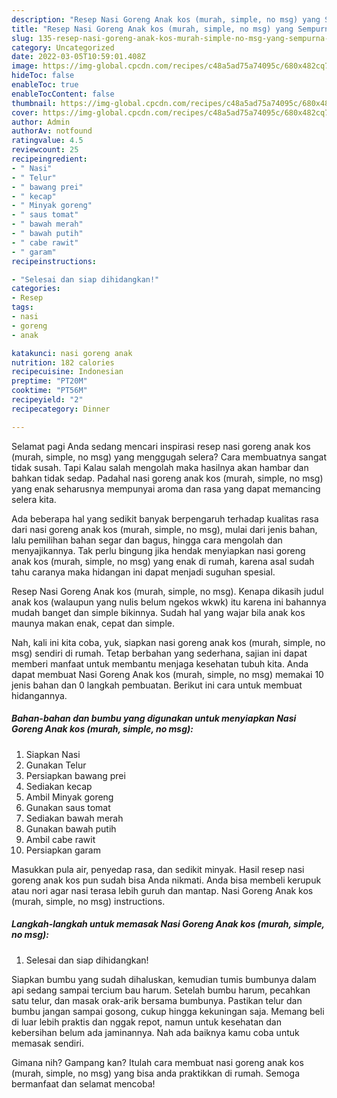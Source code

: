 ```yaml
---
description: "Resep Nasi Goreng Anak kos (murah, simple, no msg) yang Sempurna , Lezat"
title: "Resep Nasi Goreng Anak kos (murah, simple, no msg) yang Sempurna , Lezat"
slug: 135-resep-nasi-goreng-anak-kos-murah-simple-no-msg-yang-sempurna-lezat
category: Uncategorized
date: 2022-03-05T10:59:01.408Z
image: https://img-global.cpcdn.com/recipes/c48a5ad75a74095c/680x482cq70/nasi-goreng-anak-kos-murah-simple-no-msg-foto-resep-utama.jpg
hideToc: false
enableToc: true
enableTocContent: false
thumbnail: https://img-global.cpcdn.com/recipes/c48a5ad75a74095c/680x482cq70/nasi-goreng-anak-kos-murah-simple-no-msg-foto-resep-utama.jpg
cover: https://img-global.cpcdn.com/recipes/c48a5ad75a74095c/680x482cq70/nasi-goreng-anak-kos-murah-simple-no-msg-foto-resep-utama.jpg
author: Admin
authorAv: notfound
ratingvalue: 4.5
reviewcount: 25
recipeingredient:
- " Nasi"
- " Telur"
- " bawang prei"
- " kecap"
- " Minyak goreng"
- " saus tomat"
- " bawah merah"
- " bawah putih"
- " cabe rawit"
- " garam"
recipeinstructions:

- "Selesai dan siap dihidangkan!"
categories:
- Resep
tags:
- nasi
- goreng
- anak

katakunci: nasi goreng anak 
nutrition: 182 calories
recipecuisine: Indonesian
preptime: "PT20M"
cooktime: "PT56M"
recipeyield: "2"
recipecategory: Dinner

---
```



Selamat pagi Anda sedang mencari inspirasi resep nasi goreng anak kos (murah, simple, no msg) yang menggugah selera? Cara membuatnya sangat tidak susah. Tapi Kalau salah mengolah maka hasilnya akan hambar dan bahkan tidak sedap. Padahal nasi goreng anak kos (murah, simple, no msg) yang enak seharusnya mempunyai aroma dan rasa yang dapat memancing selera kita.


Ada beberapa hal yang sedikit banyak berpengaruh terhadap kualitas rasa dari nasi goreng anak kos (murah, simple, no msg), mulai dari jenis bahan, lalu pemilihan bahan segar dan bagus, hingga cara mengolah dan menyajikannya. Tak perlu bingung jika hendak menyiapkan nasi goreng anak kos (murah, simple, no msg) yang enak di rumah, karena asal sudah tahu caranya maka hidangan ini dapat menjadi suguhan spesial.

Resep Nasi Goreng Anak kos (murah, simple, no msg). Kenapa dikasih judul anak kos (walaupun yang nulis belum ngekos wkwk) itu karena ini bahannya mudah banget dan simple bikinnya. Sudah hal yang wajar bila anak kos maunya makan enak, cepat dan simple.


Nah, kali ini kita coba, yuk, siapkan nasi goreng anak kos (murah, simple, no msg) sendiri di rumah. Tetap berbahan yang sederhana, sajian ini dapat memberi manfaat untuk membantu menjaga kesehatan tubuh kita. Anda dapat membuat Nasi Goreng Anak kos (murah, simple, no msg) memakai 10 jenis bahan dan 0 langkah pembuatan. Berikut ini cara untuk membuat hidangannya.

<!--inarticleads1-->

##### Bahan-bahan dan bumbu yang digunakan untuk menyiapkan Nasi Goreng Anak kos (murah, simple, no msg):

1. Siapkan  Nasi
1. Gunakan  Telur
1. Persiapkan  bawang prei
1. Sediakan  kecap
1. Ambil  Minyak goreng
1. Gunakan  saus tomat
1. Sediakan  bawah merah
1. Gunakan  bawah putih
1. Ambil  cabe rawit
1. Persiapkan  garam


Masukkan pula air, penyedap rasa, dan sedikit minyak. Hasil resep nasi goreng anak kos pun sudah bisa Anda nikmati. Anda bisa membeli kerupuk atau nori agar nasi terasa lebih guruh dan mantap. Nasi Goreng Anak kos (murah, simple, no msg) instructions. 

<!--inarticleads2-->

##### Langkah-langkah untuk memasak Nasi Goreng Anak kos (murah, simple, no msg):


1. Selesai dan siap dihidangkan!

Siapkan bumbu yang sudah dihaluskan, kemudian tumis bumbunya dalam api sedang sampai tercium bau harum. Setelah bumbu harum, pecahkan satu telur, dan masak orak-arik bersama bumbunya. Pastikan telur dan bumbu jangan sampai gosong, cukup hingga kekuningan saja. Memang beli di luar lebih praktis dan nggak repot, namun untuk kesehatan dan kebersihan belum ada jaminannya. Nah ada baiknya kamu coba untuk memasak sendiri. 

Gimana nih? Gampang kan? Itulah cara membuat nasi goreng anak kos (murah, simple, no msg) yang bisa anda praktikkan di rumah. Semoga bermanfaat dan selamat mencoba!
